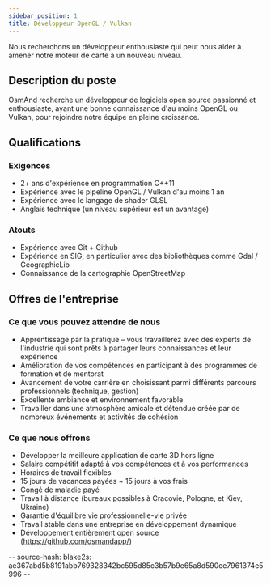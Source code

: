 ```yaml
---
sidebar_position: 1
title: Développeur OpenGL / Vulkan
---
```


Nous recherchons un développeur enthousiaste qui peut nous aider à amener notre moteur de carte à un nouveau niveau.

## Description du poste
OsmAnd recherche un développeur de logiciels open source passionné et enthousiaste, ayant une bonne connaissance d'au moins OpenGL ou Vulkan, pour rejoindre notre équipe en pleine croissance.

## Qualifications

### Exigences
- 2+ ans d'expérience en programmation C++11
- Expérience avec le pipeline OpenGL / Vulkan d'au moins 1 an
- Expérience avec le langage de shader GLSL
- Anglais technique (un niveau supérieur est un avantage)

### Atouts
- Expérience avec Git + Github
- Expérience en SIG, en particulier avec des bibliothèques comme Gdal / GeographicLib
- Connaissance de la cartographie OpenStreetMap

## Offres de l'entreprise

### Ce que vous pouvez attendre de nous
- Apprentissage par la pratique – vous travaillerez avec des experts de l'industrie qui sont prêts à partager leurs connaissances et leur expérience
- Amélioration de vos compétences en participant à des programmes de formation et de mentorat
- Avancement de votre carrière en choisissant parmi différents parcours professionnels (technique, gestion)
- Excellente ambiance et environnement favorable
- Travailler dans une atmosphère amicale et détendue créée par de nombreux événements et activités de cohésion

### Ce que nous offrons
- Développer la meilleure application de carte 3D hors ligne
- Salaire compétitif adapté à vos compétences et à vos performances
- Horaires de travail flexibles
- 15 jours de vacances payées + 15 jours à vos frais
- Congé de maladie payé
- Travail à distance (bureaux possibles à Cracovie, Pologne, et Kiev, Ukraine)
- Garantie d'équilibre vie professionnelle-vie privée
- Travail stable dans une entreprise en développement dynamique
- Développement entièrement open source (https://github.com/osmandapp/)

-- source-hash: blake2s: ae367abd5b8191abb769328342bc595d85c3b57b9e65a8d590ce7961374e5996 --
